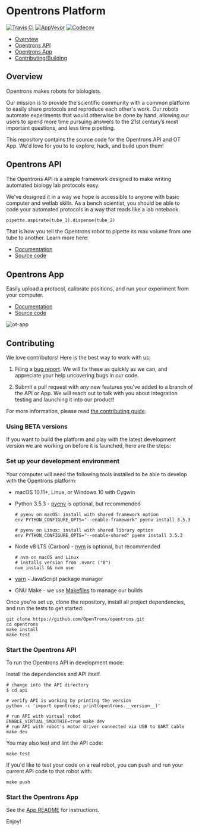 # Opentrons Platform

[![Travis CI][travis-badge]][travis]
[![AppVeyor][appveyor-badge]][appveyor]
[![Codecov][codecov-badge]][codecov]

*   [Overview](#overview)
*   [Opentrons API](#opentrons-api)
*   [Opentrons App](#opentrons-app)
*   [Contributing/Building](#contributing)

## Overview

Opentrons makes robots for biologists.

Our mission is to provide the scientific community with a common platform to easily share protocols and reproduce each other's work. Our robots automate experiments that would otherwise be done by hand, allowing our users to spend more time pursuing answers to the 21st century’s most important questions, and less time pipetting.

This repository contains the source code for the Opentrons API and OT App. We'd love for you to to explore, hack, and build upon them!

## Opentrons API

The Opentrons API is a simple framework designed to make writing automated biology lab protocols easy.

We've designed it in a way we hope is accessible to anyone with basic computer and wetlab skills. As a bench scientist, you should be able to code your automated protocols in a way that reads like a lab notebook.

```python
pipette.aspirate(tube_1).dispense(tube_2)
```

That is how you tell the Opentrons robot to pipette its max volume from one tube to another. Learn more here:

*   [Documentation](http://docs.opentrons.com)
*   [Source code](https://github.com/OpenTrons/opentrons/tree/v3a/api)

## Opentrons App

Easily upload a protocol, calibrate positions, and run your experiment from your computer.

*   [Documentation](https://support.opentrons.com/)
*   [Source code](https://github.com/OpenTrons/opentrons/tree/v3a/app)

![ot-app](https://lh3.googleusercontent.com/hz80NB3yiMB6r50aKg9DgSuqmwNAEKFz7aC3qQS56YregCGygg1oc3ldn9FAanqTt7REUXikkSuHDX69JODaLWgegDwO_JnDf30j3NuZ05mWOq16nMTxQBAFW6cZqqEsLaDU-uRW)

## Contributing

We love contributors! Here is the best way to work with us:

1.  Filing a [bug report](https://github.com/OpenTrons/opentrons/issues). We will fix these as quickly as we can, and appreciate your help uncovering bugs in our code.

2.  Submit a pull request with any new features you've added to a branch of the API or App. We will reach out to talk with you about integration testing and launching it into our product!

For more information, please read [the contributing guide][contributing].

### Using BETA versions

If you want to build the platform and play with the latest development version we are working on before it is launched, here are the steps:

### Set up your development environment

Your computer will need the following tools installed to be able to develop with the Opentrons platform:

*   macOS 10.11+, Linux, or Windows 10 with Cygwin
*   Python 3.5.3  - [pyenv](https://github.com/pyenv/pyenv) is optional, but recommended

    ``` shell
    # pyenv on macOS: install with shared framework option
    env PYTHON_CONFIGURE_OPTS="--enable-framework" pyenv install 3.5.3

    # pyenv on Linux: install with shared library option
    env PYTHON_CONFIGURE_OPTS="--enable-shared" pyenv install 3.5.3
    ```

*   Node v8 LTS (Carbon) - [nvm][] is optional, but recommended

    ```shell
    # nvm on macOS and Linux
    # installs version from .nvmrc ("8")
    nvm install && nvm use
    ```

*   [yarn][yarn-install] - JavaScript package manager

*   GNU Make - we use [Makefiles][] to manage our builds

Once you're set up, clone the repository, install all project dependencies, and run the tests to get started:

```shell
git clone https://github.com/OpenTrons/opentrons.git
cd opentrons
make install
make test
```

### Start the Opentrons API

To run the Opentrons API in development mode:

Install the dependencies and API itself.

```shell
# change into the API directory
$ cd api

# verify API is working by printing the version
python -c 'import opentrons; print(opentrons.__version__)'

# run API with virtual robot
ENABLE_VIRTUAL_SMOOTHIE=true make dev
# run API with robot's motor driver connected via USB to UART cable
make dev
```

You may also test and lint the API code:

```shell
make test
```

If you'd like to test your code on a real robot, you can push and run your current API code to that robot with:

```shell
make push
```

### Start the Opentrons App

See the [App README][app-readme] for instructions.

Enjoy!

[travis]: https://travis-ci.org/Opentrons/opentrons/branches
[travis-badge]: https://img.shields.io/travis/Opentrons/opentrons/v3a.svg?style=flat-square&maxAge=3600&label=*nix%20build
[appveyor]: https://ci.appveyor.com/project/Opentrons/opentrons
[appveyor-badge]: https://img.shields.io/appveyor/ci/Opentrons/opentrons/v3a.svg?style=flat-square&maxAge=3600&label=windows%20build
[codecov]: https://codecov.io/gh/Opentrons/opentrons/branches
[codecov-badge]: https://img.shields.io/codecov/c/github/Opentrons/opentrons/v3a.svg?style=flat-square&maxAge=3600
[contributing]: ./CONTRIBUTING.md
[app-readme]: ./app/README.md
[makefiles]: https://en.wikipedia.org/wiki/Makefile
[nvm]: https://github.com/creationix/nvm
[yarn-install]: https://yarnpkg.com/en/docs/install
